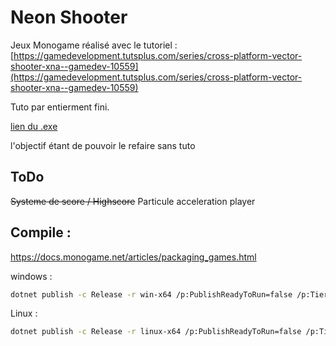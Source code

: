 # Neon Shooter

Jeux Monogame réalisé avec le tutoriel : [https://gamedevelopment.tutsplus.com/series/cross-platform-vector-shooter-xna--gamedev-10559](https://gamedevelopment.tutsplus.com/series/cross-platform-vector-shooter-xna--gamedev-10559)

Tuto par entierment fini.

[lien du .exe](https://drive.google.com/file/d/1NQT5emJuAyQhiJlCGv_FYFPB3HVW5Lgg/view?usp=sharing)

l'objectif étant de pouvoir le refaire sans tuto

## ToDo
~~Systeme de score / Highscore~~ 
Particule acceleration player  

## Compile :

https://docs.monogame.net/articles/packaging_games.html

windows :
```bash
dotnet publish -c Release -r win-x64 /p:PublishReadyToRun=false /p:TieredCompilation=false --self-contained
```

Linux :
```bash
dotnet publish -c Release -r linux-x64 /p:PublishReadyToRun=false /p:TieredCompilation=false --self-contained
```

